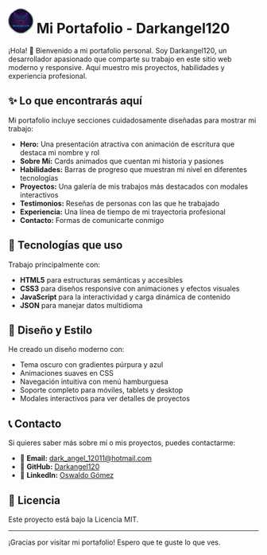 # <img src="assets/img/logo.png" alt="Logo" width="50"> Mi Portafolio - Darkangel120

¡Hola! 👋 Bienvenido a mi portafolio personal. Soy Darkangel120, un desarrollador apasionado que comparte su trabajo en este sitio web moderno y responsive. Aquí muestro mis proyectos, habilidades y experiencia profesional.

## ✨ Lo que encontrarás aquí

Mi portafolio incluye secciones cuidadosamente diseñadas para mostrar mi trabajo:

- **Hero:** Una presentación atractiva con animación de escritura que destaca mi nombre y rol
- **Sobre Mí:** Cards animados que cuentan mi historia y pasiones
- **Habilidades:** Barras de progreso que muestran mi nivel en diferentes tecnologías
- **Proyectos:** Una galería de mis trabajos más destacados con modales interactivos
- **Testimonios:** Reseñas de personas con las que he trabajado
- **Experiencia:** Una línea de tiempo de mi trayectoria profesional
- **Contacto:** Formas de comunicarte conmigo

## 🚀 Tecnologías que uso

Trabajo principalmente con:
- **HTML5** para estructuras semánticas y accesibles
- **CSS3** para diseños responsive con animaciones y efectos visuales
- **JavaScript** para la interactividad y carga dinámica de contenido
- **JSON** para manejar datos multidioma

## 🎨 Diseño y Estilo

He creado un diseño moderno con:
- Tema oscuro con gradientes púrpura y azul
- Animaciones suaves en CSS
- Navegación intuitiva con menú hamburguesa
- Soporte completo para móviles, tablets y desktop
- Modales interactivos para ver detalles de proyectos

## 📞 Contacto

Si quieres saber más sobre mí o mis proyectos, puedes contactarme:

- 📧 **Email:** dark_angel_12011@hotmail.com
- 🐙 **GitHub:** [Darkangel120](https://github.com/Darkangel120)
- 💼 **LinkedIn:** [Oswaldo Gómez](https://www.linkedin.com/in/oswaldo-gómez-5b6570383)

## 📄 Licencia

Este proyecto está bajo la Licencia MIT.

---

¡Gracias por visitar mi portafolio! Espero que te guste lo que ves.

